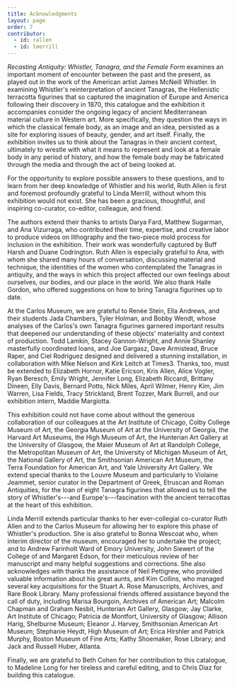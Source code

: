 ```yaml
---
title: Acknowledgments
layout: page
order: 7
contributor:
  - id: rallen
  - id: lmerrill
---
```


*Recasting Antiquity: Whistler, Tanagra, and the Female Form* examines an important moment of encounter between the past and the present, as played out in the work of the American artist James McNeill Whistler. In examining Whistler's reinterpretation of ancient Tanagras, the Hellenistic terracotta figurines that so captured the imagination of Europe and America following their discovery in 1870, this catalogue and the exhibition it accompanies consider the ongoing legacy of ancient Mediterranean material culture in Western art. More specifically, they question the ways in which the classical female body, as an image and an idea, persisted as a site for exploring issues of beauty, gender, and art itself. Finally, the exhibition invites us to think about the Tanagras in their ancient context, ultimately to wrestle with what it means to represent and look at a female body in any period of history, and how the female body may be fabricated through the media and through the act of being looked at.

For the opportunity to explore possible answers to these questions, and to learn from her deep knowledge of Whistler and his world, Ruth Allen is first and foremost profoundly grateful to Linda Merrill, without whom this exhibition would not exist. She has been a gracious, thoughtful, and inspiring co-curator, co-editor, colleague, and friend.

The authors extend their thanks to artists Darya Fard, Matthew Sugarman, and Ana Vizurraga, who contributed their time, expertise, and creative labor to produce videos on lithography and the two-piece mold process for inclusion in the exhibition. Their work was wonderfully captured by Buff Harsh and Duane Codrington. Ruth Allen is especially grateful to Ana, with whom she shared many hours of conversation, discussing material and technique, the identities of the women who contemplated the Tanagras in antiquity, and the ways in which this project affected our own feelings about ourselves, our bodies, and our place in the world. We also thank Halle Gordon, who offered suggestions on how to bring Tanagra figurines up to date.

At the Carlos Museum, we are grateful to Renée Stein, Ella Andrews, and their students Jada Chambers, Tyler Holman, and Bobby Wendt, whose analyses of the Carlos's own Tanagra figurines garnered important results that deepened our understanding of these objects' materiality and context of production. Todd Lamkin, Stacey Gannon-Wright, and Annie Shanley masterfully coordinated loans, and Joe Gargasz, Dave Armistead, Bruce Raper, and Ciel Rodriguez designed and delivered a stunning installation, in collaboration with Mike Nelson and Kirk Leitch at Times3. Thanks, too, must be extended to Elizabeth Hornor, Katie Ericson, Kris Allen, Alice Vogler, Ryan Beresch, Emily Wright, Jennifer Long, Elizabeth Riccardi, Brittany Dineen, Elly Davis, Bernard Potts, Nick Miles, April Wilmer, Henry Kim, Jim Warren, Lisa Fields, Tracy Strickland, Brent Tozzer, Mark Burrell, and our exhibition intern, Maddie Margiotta.

This exhibition could not have come about without the generous collaboration of our colleagues at the Art Institute of Chicago, Colby College Museum of Art, the Georgia Museum of Art at the University of Georgia, the Harvard Art Museums, the High Museum of Art, the Hunterian Art Gallery at the University of Glasgow, the Maier Museum of Art at Randolph College, the Metropolitan Museum of Art, the University of Michigan Museum of Art, the National Gallery of Art, the Smithsonian American Art Museum, the Terra Foundation for American Art, and Yale University Art Gallery. We extend special thanks to the Louvre Museum and particularly to Violaine Jeammet, senior curator in the Department of Greek, Etruscan and Roman Antiquities, for the loan of eight Tanagra figurines that allowed us to tell the story of Whistler's---and Europe's---fascination with the ancient terracottas at the heart of this exhibition.

Linda Merrill extends particular thanks to her ever-collegial co-curator Ruth Allen and to the Carlos Museum for allowing her to explore this phase of Whistler's production. She is also grateful to Bonna Wescoat who, when interim director of the museum, encouraged her to undertake the project; and to Andrew Farinholt Ward of Emory University, John Siewert of the College of and Margaret Edson, for their meticulous review of her manuscript and many helpful suggestions and corrections. She also acknowledges with thanks the assistance of Neil Pettigrew, who provided valuable information about his great aunts, and Kim Collins, who managed several key acquisitions for the Stuart A. Rose Manuscripts, Archives, and Rare Book Library. Many professional friends offered assistance beyond the call of duty, including Marisa Bourgoin, Archives of American Art; Malcolm Chapman and Graham Nesbit, Hunterian Art Gallery, Glasgow; Jay Clarke, Art Institute of Chicago; Patricia de Montfort, University of Glasgow; Allison Harig, Shelburne Museum; Eleanor J. Harvey, Smithsonian American Art Museum; Stephanie Heydt, High Museum of Art; Erica Hirshler and Patrick Murphy, Boston Museum of Fine Arts; Kathy Shoemaker, Rose Library; and Jack and Russell Huber, Atlanta.

Finally, we are grateful to Beth Cohen for her contribution to this catalogue, to Madeline Long for her tireless and careful editing, and to Chris Diaz for building this catalogue.